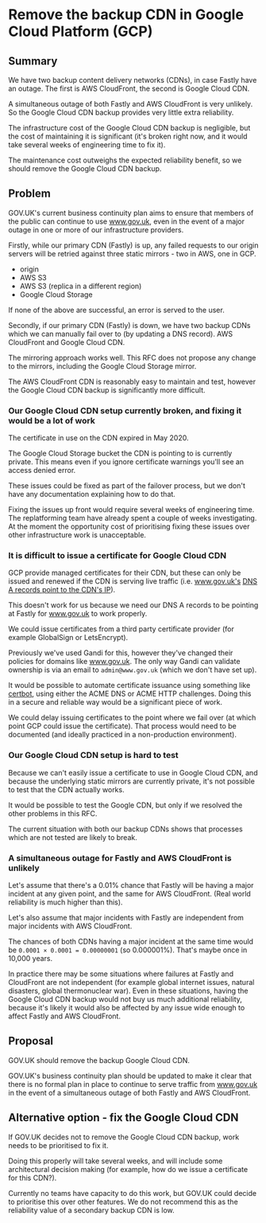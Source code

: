 # Remove the backup CDN in Google Cloud Platform (GCP)

## Summary

We have two backup content delivery networks (CDNs), in case Fastly have an outage.
The first is AWS CloudFront, the second is Google Cloud CDN.

A simultaneous outage of both Fastly and AWS CloudFront is very unlikely. So
the Google Cloud CDN backup provides very little extra reliability.

The infrastructure cost of the Google Cloud CDN backup is negligible, but the
cost of maintaining it is significant (it's broken right now, and it would take
several weeks of engineering time to fix it).

The maintenance cost outweighs the expected reliability benefit, so we should
remove the Google Cloud CDN backup.

## Problem

GOV.UK's current business continuity plan aims to ensure that members of the
public can continue to use www.gov.uk, even in the event of a major outage in
one or more of our infrastructure providers.

Firstly, while our primary CDN (Fastly) is up, any failed requests to our origin servers
will be retried against three static mirrors - two in AWS, one in GCP.

* origin
* AWS S3
* AWS S3 (replica in a different region)
* Google Cloud Storage

If none of the above are successful, an error is served to the user.

Secondly, if our primary CDN (Fastly) is down, we have two backup CDNs which we
can manually fail over to (by updating a DNS record). AWS CloudFront and Google
Cloud CDN.

The mirroring approach works well. This RFC does not propose any change to the
mirrors, including the Google Cloud Storage mirror.

The AWS CloudFront CDN is reasonably easy to maintain and test, however the
Google Cloud CDN backup is significantly more difficult.

### Our Google Cloud CDN setup currently broken, and fixing it would be a lot of work

The certificate in use on the CDN expired in May 2020.

The Google Cloud Storage bucket the CDN is pointing to is currently private.
This means even if you ignore certificate warnings you'll see an access
denied error.

These issues could be fixed as part of the failover process, but we don't
have any documentation explaining how to do that.

Fixing the issues up front would require several weeks of engineering time. The
replatforming team have already spent a couple of weeks investigating. At the
moment the opportunity cost of prioritising fixing these issues over other
infrastructure work is unacceptable.

### It is difficult to issue a certificate for Google Cloud CDN

GCP provide managed certificates for their CDN, but these can only be issued
and renewed if the CDN is serving live traffic (i.e. www.gov.uk's [DNS A
records point to the CDN's IP](https://cloud.google.com/load-balancing/docs/ssl-certificates/google-managed-certs#update-dns)).

This doesn't work for us because we need our DNS A records to be pointing at
Fastly for www.gov.uk to work properly.

We could issue certificates from a third party certificate provider (for
example GlobalSign or LetsEncrypt).

Previously we've used Gandi for this, however they've changed their policies
for domains like www.gov.uk. The only way Gandi can validate ownership is via
an email to `admin@www.gov.uk` (which we don't have set up).

It would be possible to automate certificate issuance using something like
[certbot](https://certbot.eff.org/), using either the ACME DNS or ACME HTTP
challenges. Doing this in a secure and reliable way would be a significant
piece of work.

We could delay issuing certificates to the point where we fail over (at which
point GCP could issue the certificate). That process would need to be
documented (and ideally practiced in a non-production environment).

### Our Google Cloud CDN setup is hard to test

Because we can't easily issue a certificate to use in Google Cloud CDN, and
because the underlying static mirrors are currently private, it's not possible
to test that the CDN actually works.

It would be possible to test the Google CDN, but only if we resolved the
other problems in this RFC.

The current situation with both our backup CDNs shows that processes which
are not tested are likely to break.

### A simultaneous outage for Fastly and AWS CloudFront is unlikely

Let's assume that there's a 0.01% chance that Fastly will be having a major
incident at any given point, and the same for AWS CloudFront. (Real world
reliability is much higher than this).

Let's also assume that major incidents with Fastly are independent from major
incidents with AWS CloudFront.

The chances of both CDNs having a major incident at the same time would be
`0.0001 × 0.0001 = 0.00000001` (so 0.000001%). That's maybe once in 10,000
years.

In practice there may be some situations where failures at Fastly and
CloudFront are not independent (for example global internet issues, natural
disasters, global thermonuclear war). Even in these situations, having the
Google Cloud CDN backup would not buy us much additional reliability, because
it's likely it would also be affected by any issue wide enough to affect
Fastly and AWS CloudFront.

## Proposal

GOV.UK should remove the backup Google Cloud CDN.

GOV.UK's business continuity plan should be updated to make it clear that there
is no formal plan in place to continue to serve traffic from www.gov.uk in the
event of a simultaneous outage of both Fastly and AWS CloudFront.

## Alternative option - fix the Google Cloud CDN

If GOV.UK decides not to remove the Google Cloud CDN backup, work needs to be
prioritised to fix it.

Doing this properly will take several weeks, and will include some
architectural decision making (for example, how do we issue a certificate for
this CDN?).

Currently no teams have capacity to do this work, but GOV.UK could decide to
prioritise this over other features. We do not recommend this as the
reliability value of a secondary backup CDN is low.
